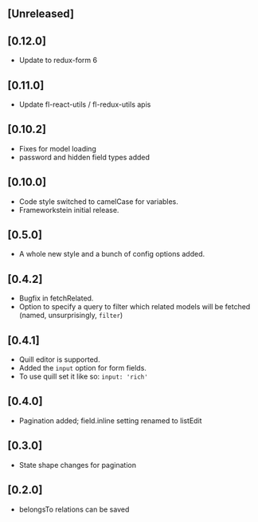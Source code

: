 
## [Unreleased]

## [0.12.0]
 - Update to redux-form 6

## [0.11.0]
 - Update fl-react-utils / fl-redux-utils apis

## [0.10.2]
 - Fixes for model loading
 - password and hidden field types added

## [0.10.0]
 - Code style switched to camelCase for variables. 
 - Frameworkstein initial release.

## [0.5.0]
 - A whole new style and a bunch of config options added.

## [0.4.2]
 - Bugfix in fetchRelated. 
 - Option to specify a query to filter which related models will be fetched (named, unsurprisingly, `filter`) 

## [0.4.1]
 - Quill editor is supported. 
 - Added the `input` option for form fields. 
 - To use quill set it like so: `input: 'rich'`

## [0.4.0]
 - Pagination added; field.inline setting renamed to listEdit

## [0.3.0]
 - State shape changes for pagination

## [0.2.0]
 - belongsTo relations can be saved
